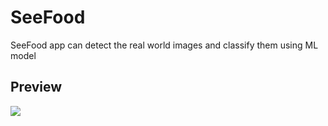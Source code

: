 # SeeFood

SeeFood app can detect the real world images and classify them using ML model

## Preview
![](preview.gif)
